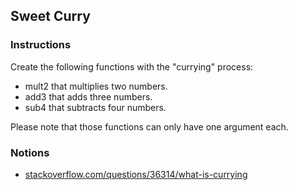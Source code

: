 ## Sweet Curry

### Instructions

Create the following functions with the "currying" process:

- mult2 that multiplies two numbers.
- add3 that adds three numbers.
- sub4 that subtracts four numbers.

Please note that those functions can only have one argument each.

### Notions

- [stackoverflow.com/questions/36314/what-is-currying](https://stackoverflow.com/questions/36314/what-is-currying)
